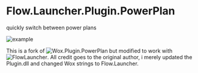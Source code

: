 Flow.Launcher.Plugin.PowerPlan
====================
quickly switch between power plans

![example](http://ww2.sinaimg.cn/large/3e69b0ccgw1ege9rb5wsjj20nv0fladk.jpg)

This is a fork of ![Wox.Plugin.PowerPlan](https://github.com/caoyue/Wox.Plugin.PowerPlan) but modified to work with ![FlowLauncher](https://github.com/Flow-Launcher/Flow.Launcher). All credit goes to the original author, i merely updated the Plugin.dll and changed Wox strings to Flow.Launcher.
